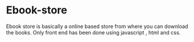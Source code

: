 # Ebook-store
Ebook store is basically a online based store from where you can download the books. Only front end has been done using javascript , html and css. 
